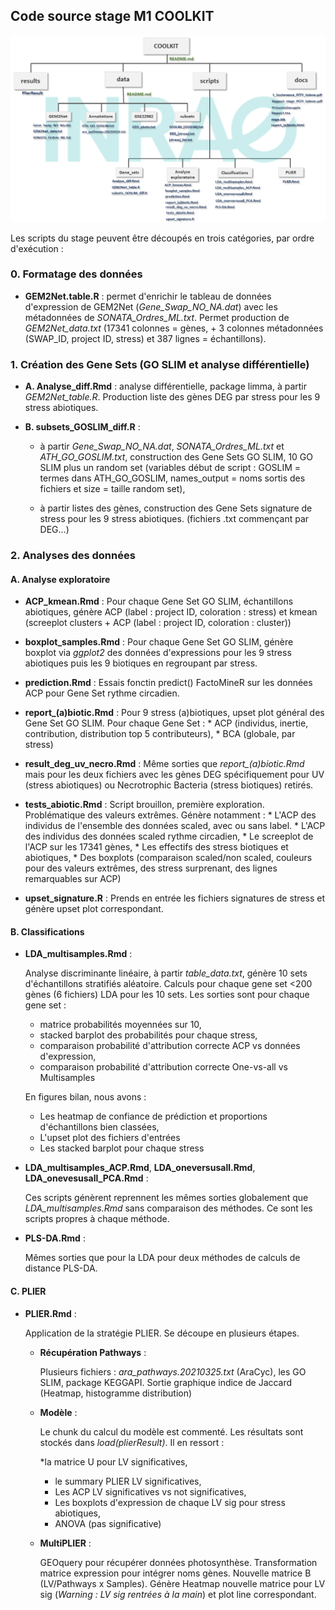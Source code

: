  ## Code source stage M1 COOLKIT  
 
 
 ![Organigramme](https://github.com/SolenePety/COOLKIT/blob/main/docs/organigrammeGIT.png)
 
Les scripts du stage peuvent être découpés en trois catégories, par ordre d'exécution :
   
 ### 0. Formatage des données
    
* **GEM2Net.table.R** : 
	permet d'enrichir le tableau de données d'expression de GEM2Net (*Gene_Swap_NO_NA.dat*) avec les métadonnées de *SONATA_Ordres_ML.txt*. Permet production de *GEM2Net_data.txt* (17341 colonnes = gènes, + 3 colonnes métadonnées (SWAP_ID, project ID, stress) et 387 lignes = échantillons).
 
 ### 1. Création des Gene Sets (GO SLIM et analyse différentielle)
    
* **A. Analyse_diff.Rmd** : 
	analyse différentielle, package limma, à partir *GEM2Net_table.R*. Production liste des gènes DEG par stress pour les 9 stress abiotiques.
    
* **B. subsets_GOSLIM_diff.R** : 
	* à partir *Gene_Swap_NO_NA.dat*, *SONATA_Ordres_ML.txt* et *ATH_GO_GOSLIM.txt*, construction des Gene Sets GO SLIM, 10 GO SLIM plus un random set (variables début de script : GOSLIM = termes dans ATH_GO_GOSLIM, names_output = noms sortis des fichiers et size = taille random set), 
		
	* à partir listes des gènes, construction des Gene Sets signature de stress pour les 9 stress abiotiques. (fichiers .txt commençant par DEG...)
 
 ### 2. Analyses des données
 
 #### A. Analyse exploratoire
     
* **ACP_kmean.Rmd** :
	Pour chaque Gene Set GO SLIM, échantillons abiotiques, génère ACP (label : project ID, coloration : stress) et kmean (screeplot clusters + ACP (label : project ID, coloration : cluster))
        
* **boxplot_samples.Rmd** :
	Pour chaque Gene Set GO SLIM, génère boxplot via *ggplot2* des données d'expressions pour les 9 stress abiotiques puis les 9 biotiques en regroupant par stress. 
	
* **prediction.Rmd** : 
	Essais fonctin predict() FactoMineR sur les données ACP pour Gene Set rythme circadien. 

* **report_(a)biotic.Rmd** :
		Pour 9 stress (a)biotiques, upset plot général des Gene Set GO SLIM. Pour chaque Gene Set :
		* ACP (individus, inertie, contribution, distribution top 5 contributeurs),
		* BCA (globale, par stress)

* **result_deg_uv_necro.Rmd** : 
		Même sorties que *report_(a)biotic.Rmd* mais pour les deux fichiers avec les gènes DEG spécifiquement pour UV (stress abiotiques) ou Necrotrophic Bacteria (stress biotiques) retirés.
		
		
* **tests_abiotic.Rmd** :
	Script brouillon, première exploration. Problématique des valeurs extrêmes. Génère notamment :
		* L'ACP des individus de l'ensemble des données scaled, avec ou sans label.
		* L'ACP des individus des données scaled rythme circadien,
		* Le screeplot de l'ACP sur les 17341 gènes,
		* Les effectifs des stress biotiques et abiotiques,
		* Des boxplots (comparaison scaled/non scaled, couleurs pour des valeurs extrêmes, des stress surprenant, des lignes remarquables sur ACP)
	
* **upset_signature.R** :
	Prends en entrée les fichiers signatures de stress et génère upset plot correspondant.
	
     
#### B. Classifications
     
* **LDA_multisamples.Rmd** :
     
	Analyse discriminante linéaire, à partir *table_data.txt*, génère 10 sets d'échantillons stratifiés aléatoire. Calculs pour chaque gene set <200 gènes (6 fichiers) LDA pour les 10 sets. Les sorties sont pour chaque gene set :

	* matrice probabilités moyennées sur 10, 
    * stacked barplot des probabilités pour chaque stress,
    * comparaison probabilité d'attribution correcte ACP vs données d'expression,
    * comparaison probabilité d'attribution correcte One-vs-all vs Multisamples
	
	En figures bilan, nous avons :

    * Les heatmap de confiance de prédiction et proportions d'échantillons bien classées,
    * L'upset plot des fichiers d'entrées
    * Les stacked barplot pour chaque stress
        		
* **LDA_multisamples_ACP.Rmd**, **LDA_oneversusall.Rmd**, **LDA_onevesusall_PCA.Rmd** :

	Ces scripts génèrent reprennent les mêmes sorties globalement que *LDA_multisamples.Rmd* sans comparaison des méthodes. Ce sont les scripts propres à chaque méthode.
        	
* **PLS-DA.Rmd** :	

	Mêmes sorties que pour la LDA pour deux méthodes de calculs de distance PLS-DA.
     
#### C. PLIER

* **PLIER.Rmd** :

	Application de la stratégie PLIER. Se découpe en plusieurs étapes.
		
	* **Récupération Pathways** :
	
		Plusieurs fichiers : *ara_pathways.20210325.txt* (AraCyc), les GO SLIM, package KEGGAPI. Sortie graphique indice de Jaccard (Heatmap, histogramme distribution)

	* **Modèle** :
	
		Le chunk du calcul du modèle est commenté. Les résultats sont stockés dans *load(plierResult)*. Il en ressort :
		
        *la matrice U pour LV significatives, 
        * le summary PLIER LV significatives, 
        * Les ACP LV significatives vs not significatives, 
        * Les boxplots d'expression de chaque LV sig pour stress abiotiques,
        * ANOVA (pas significative)
			
    * **MultiPLIER** :
	
        GEOquery pour récupérer données photosynthèse. Transformation matrice expression pour intégrer noms gènes. Nouvelle matrice B (LV/Pathways x Samples). Génère Heatmap nouvelle matrice pour LV sig (*Warning : LV sig rentrées à la main*) et plot line correspondant.
